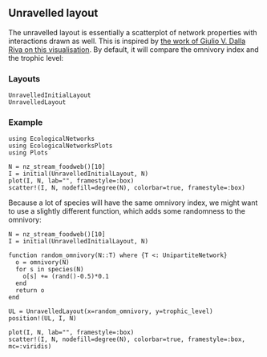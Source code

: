 ## Unravelled layout

The unravelled layout is essentially a scatterplot of network properties with
interactions drawn as well. This is inspired by [the work of Giulio V. Dalla
Riva on this visualisation](https://github.com/gvdr/unravel). By default, it
will compare the omnivory index and the trophic level:

### Layouts

```@docs
UnravelledInitialLayout
UnravelledLayout
```

### Example

```@setup default
using EcologicalNetworks
using EcologicalNetworksPlots
using Plots
```

```@example default
N = nz_stream_foodweb()[10]
I = initial(UnravelledInitialLayout, N)
plot(I, N, lab="", framestyle=:box)
scatter!(I, N, nodefill=degree(N), colorbar=true, framestyle=:box)
```

Because a lot of species will have the same omnivory index, we might want to use
a slightly different function, which adds some randomness to the omnivory:

```@example default
N = nz_stream_foodweb()[10]
I = initial(UnravelledInitialLayout, N)

function random_omnivory(N::T) where {T <: UnipartiteNetwork}
  o = omnivory(N)
  for s in species(N)
    o[s] += (rand()-0.5)*0.1
  end
  return o
end

UL = UnravelledLayout(x=random_omnivory, y=trophic_level)
position!(UL, I, N)

plot(I, N, lab="", framestyle=:box)
scatter!(I, N, nodefill=degree(N), colorbar=true, framestyle=:box, mc=:viridis)
```
